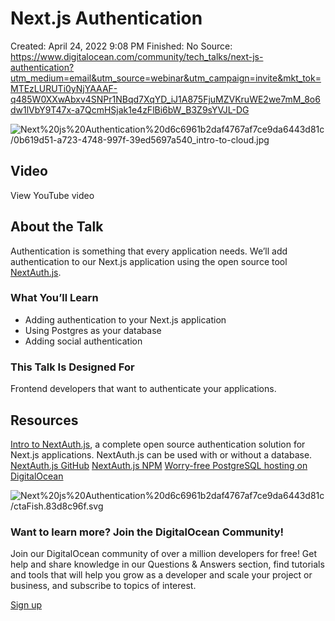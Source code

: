 # Next.js Authentication

Created: April 24, 2022 9:08 PM
Finished: No
Source: https://www.digitalocean.com/community/tech_talks/next-js-authentication?utm_medium=email&utm_source=webinar&utm_campaign=invite&mkt_tok=MTEzLURUTi0yNjYAAAF-q485W0XXwAbxv4SNPr1NBqd7XqYD_iJ1A875FjuMZVKruWE2we7mM_8o6dw1lVbY9T47x-a7QcmHSjak1e4zFlBi6bW_B3Z9sYVJL-DG

![Next%20js%20Authentication%20d6c6961b2daf4767af7ce9da6443d81c/0b619d51-a723-4748-997f-39ed5697a540_intro-to-cloud.jpg](Next%20js%20Authentication%20d6c6961b2daf4767af7ce9da6443d81c/0b619d51-a723-4748-997f-39ed5697a540_intro-to-cloud.jpg)

## Video

<A>View YouTube video</A>

## About the Talk

Authentication is something that every application needs. We’ll add authentication to our Next.js application using the open source tool [NextAuth.js](https://next-auth.js.org/).

### What You’ll Learn

- Adding authentication to your Next.js application
- Using Postgres as your database
- Adding social authentication

### This Talk Is Designed For

Frontend developers that want to authenticate your applications.

## Resources

[Intro to NextAuth.js](https://next-auth.js.org/getting-started/introduction), a complete open source authentication solution for Next.js applications. NextAuth.js can be used with or without a database. [NextAuth.js GitHub](https://github.com/nextauthjs/next-auth) [NextAuth.js NPM](https://www.npmjs.com/package/next-auth) [Worry-free PostgreSQL hosting on DigitalOcean](https://www.digitalocean.com/products/managed-databases-postgresql/)

![Next%20js%20Authentication%20d6c6961b2daf4767af7ce9da6443d81c/ctaFish.83d8c96f.svg](Next%20js%20Authentication%20d6c6961b2daf4767af7ce9da6443d81c/ctaFish.83d8c96f.svg)

### Want to learn more? Join the DigitalOcean Community!

Join our DigitalOcean community of over a million developers for free! Get help and share knowledge in our Questions & Answers section, find tutorials and tools that will help you grow as a developer and scale your project or business, and subscribe to topics of interest.

[Sign up](https://www.digitalocean.com/api/dynamic-content/v1/login?success_redirect=https%3A%2F%2Fwww.digitalocean.com%2Fcommunity%2Ftech_talks%2Fnext-js-authentication%3Futm_medium%3Demail%26utm_source%3Dwebinar%26utm_campaign%3Dinvite%26mkt_tok%3DMTEzLURUTi0yNjYAAAF-q485W0XXwAbxv4SNPr1NBqd7XqYD_iJ1A875FjuMZVKruWE2we7mM_8o6dw1lVbY9T47x-a7QcmHSjak1e4zFlBi6bW_B3Z9sYVJL-DG&error_redirect=https%3A%2F%2Fwww.digitalocean.com%2Fauth_error)